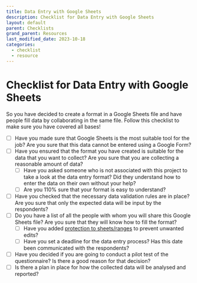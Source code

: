 ```yaml
---
title: Data Entry with Google Sheets
description: Checklist for Data Entry with Google Sheets
layout: default
parent: Checklists
grand_parent: Resources
last_modified_date: 2023-10-18
categories:
  - checklist
  - resource
---
```


# Checklist for Data Entry with Google Sheets

So you have decided to create a format in a Google Sheets file and have people fill data by collaborating in the same file. Follow this checklist to make sure you have covered all bases!

- [ ] Have you made sure that Google Sheets is the most suitable tool for the job? Are you sure that this data cannot be entered using a Google Form?
- [ ] Have you ensured that the format you have created is suitable for the data that you want to collect? Are you sure that you are collecting a <span class="popover" tooltip-title="Neither more nor less than necessary.">reasonable amount of data</span>?
  - [ ] Have you asked someone who is not associated with this project to take a look at the data entry format? Did they understand how to enter the data on their own without your help?
  - [ ] Are you 110% sure that your format is easy to understand?
- [ ] Have you checked that the necessary data validation rules are in place? Are you sure that only the expected data will be input by the respondents?
- [ ] Do you have a list of all the people with whom you will share this Google Sheets file? Are you sure that they will know how to fill the format?
  - [ ] Have you added [protection to sheets/ranges](https://support.google.com/docs/answer/1218656?hl=en&co=GENIE.Platform%3DDesktop) to prevent unwanted edits?
  - [ ] Have you set a deadline for the data entry process? Has this date been communicated with the respondents?
- [ ] Have you decided if you are going to conduct a pilot test of the questionnaire? Is there a good reason for that decision?
- [ ] Is there a plan in place for how the collected data will be analysed and reported?
